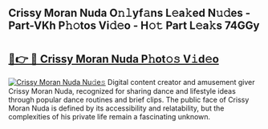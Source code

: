 ## Crissy Moran Nuda O𝚗𝚕yf𝚊ns L𝚎a𝚔ed N𝚞𝚍es - Part-VKh P𝚑𝚘tos Vi𝚍𝚎o - H𝚘𝚝 Part L𝚎a𝚔s 74GGy

# <h2><a href="http://kf3ag5o.oniu.top/?m=Crissy+Moran+Nuda">🔗👉 🔴 Crissy Moran Nuda P𝚑ot𝚘𝚜 V𝚒d𝚎o</a></h2>

[![Crissy Moran Nuda Nu𝚍e𝚜](https://i.imgur.com/0qMVB7G.gif)](http://kf3ag5o.oniu.top/?m=Crissy+Moran+Nuda)
Digital content creator and amusement giver Crissy Moran Nuda, recognized for sharing dance and lifestyle ideas through popular dance routines and brief clips. The public face of Crissy Moran Nuda is defined by its accessibility and relatability, but the complexities of his private life remain a fascinating unknown.  
